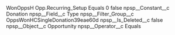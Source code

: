 <?xml version="1.0" encoding="UTF-8"?>
<CustomMetadata xmlns="http://soap.sforce.com/2006/04/metadata" xmlns:xsi="http://www.w3.org/2001/XMLSchema-instance" xmlns:xsd="http://www.w3.org/2001/XMLSchema">
    <label>WonOppsH Opp.Recurring_Setup Equals 0</label>
    <protected>false</protected>
    <values>
        <field>npsp__Constant__c</field>
        <value xsi:type="xsd:string">Donation</value>
    </values>
    <values>
        <field>npsp__Field__c</field>
        <value xsi:type="xsd:string">Type</value>
    </values>
    <values>
        <field>npsp__Filter_Group__c</field>
        <value xsi:type="xsd:string">OppsWonHCSingleDonation39eae60d</value>
    </values>
    <values>
        <field>npsp__Is_Deleted__c</field>
        <value xsi:type="xsd:boolean">false</value>
    </values>
    <values>
        <field>npsp__Object__c</field>
        <value xsi:type="xsd:string">Opportunity</value>
    </values>
    <values>
        <field>npsp__Operator__c</field>
        <value xsi:type="xsd:string">Equals</value>
    </values>
</CustomMetadata>
